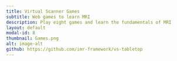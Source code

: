 ```yaml
---
title: Virtual Scanner Games
subtitle: Web games to learn MRI 
description: Play eight games and learn the fundamentals of MRI
layout: default
modal-id: 8
thumbnail: Games.png
alt: image-alt
github: https://github.com/imr-framework/vs-tabletop
---
```


